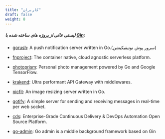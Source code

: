 ```yaml
---
title: "کاربران"
draft: false
weight: 8
---
```


##### لیستی عالی از پروژه های ساخته شده با [Gin](https://github.com/gin-gonic/gin):

- [gorush](https://github.com/appleboy/gorush): A push notification server written in Go.(سرور پوش نوتیفیکیشن)

- [fnproject](https://github.com/fnproject/fn): The container native, cloud agnostic serverless platform.

- [photoprism](https://github.com/photoprism/photoprism): Personal photo management powered by Go and Google TensorFlow.

- [krakend](https://github.com/devopsfaith/krakend): Ultra performant API Gateway with middlewares.

- [picfit](https://github.com/thoas/picfit): An image resizing server written in Go.

- [gotify](https://github.com/gotify/server): A simple server for sending and receiving messages in real-time per web socket.

- [cds](https://github.com/ovh/cds): Enterprise-Grade Continuous Delivery & DevOps Automation Open Source Platform.

- [go-admin](https://github.com/go-admin-team/go-admin): Go admin is a middle background framework based on Gin
